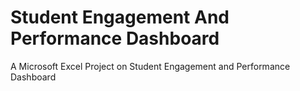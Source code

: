 # Student Engagement And Performance Dashboard
A Microsoft Excel Project on Student Engagement and Performance Dashboard
